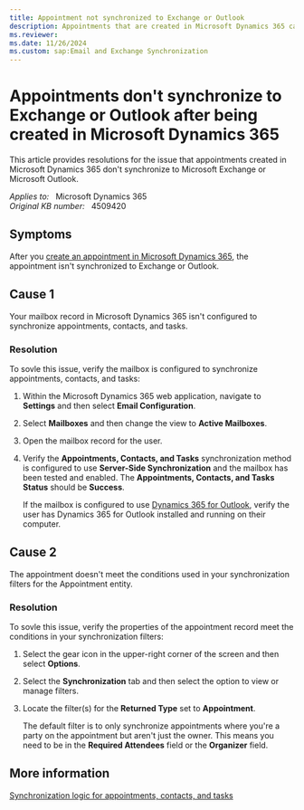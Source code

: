 ```yaml
---
title: Appointment not synchronized to Exchange or Outlook
description: Appointments that are created in Microsoft Dynamics 365 can't synchronize to Microsoft Exchange or Microsoft Outlook. Provides a resolution.
ms.reviewer: 
ms.date: 11/26/2024
ms.custom: sap:Email and Exchange Synchronization
---
```

# Appointments don't synchronize to Exchange or Outlook after being created in Microsoft Dynamics 365

This article provides resolutions for the issue that appointments created in Microsoft Dynamics 365 don't synchronize to Microsoft Exchange or Microsoft Outlook.

_Applies to:_ &nbsp; Microsoft Dynamics 365  
_Original KB number:_ &nbsp; 4509420

## Symptoms

After you [create an appointment in Microsoft Dynamics 365](/dynamics365/customerengagement/on-premises/basics/create-edit-appointment?view=op-9-1), the appointment isn't synchronized to Exchange or Outlook.

## Cause 1

Your mailbox record in Microsoft Dynamics 365 isn't configured to synchronize appointments, contacts, and tasks.

### Resolution

To sovle this issue, verify the mailbox is configured to synchronize appointments, contacts, and tasks:

1. Within the Microsoft Dynamics 365 web application, navigate to **Settings** and then select **Email Configuration**.
2. Select **Mailboxes** and then change the view to **Active Mailboxes**.
3. Open the mailbox record for the user.
4. Verify the **Appointments, Contacts, and Tasks** synchronization method is configured to use **Server-Side Synchronization** and the mailbox has been tested and enabled. The **Appointments, Contacts, and Tasks Status** should be **Success**.

   If the mailbox is configured to use [Dynamics 365 for Outlook](/dynamics365/outlook-addin/admin-guide/install), verify the user has Dynamics 365 for Outlook installed and running on their computer.

## Cause 2

The appointment doesn't meet the conditions used in your synchronization filters for the Appointment entity.

### Resolution

To sovle this issue, verify the properties of the appointment record meet the conditions in your synchronization filters:

1. Select the gear icon in the upper-right corner of the screen and then select **Options**.
2. Select the **Synchronization** tab and then select the option to view or manage filters.
3. Locate the filter(s) for the **Returned Type** set to **Appointment**.

   The default filter is to only synchronize appointments where you're a party on the appointment but aren't just the owner. This means you need to be in the **Required Attendees** field or the **Organizer** field.

## More information

[Synchronization logic for appointments, contacts, and tasks](/power-platform/admin/sync-logic)
